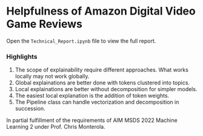# Helpfulness of Amazon Digital Video Game Reviews

Open the `Technical_Report.ipynb` file to view the full report.

### Highlights

1. The scope of explainability require different approaches. What works locally may not work globally.
2. Global explainations are better done with tokens clustered into topics.
3. Local explainations are better without decomposition for simpler models.
4. The easiest local explanation is the addition of token weights.
5. The Pipeline class can handle vectorization and decomposition in succession.

In partial fulfillment of the requirements of AIM MSDS 2022 Machine Learning 2 under Prof. Chris Monterola.
